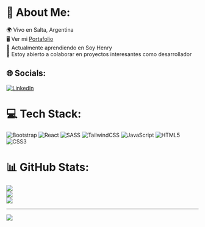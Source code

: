 # 💫 About Me:
🌍  Vivo en Salta, Argentina <br>
🖥️  Ver mi <a target="_blank" rel="noreferrer" href='https://portafolio-chi-five.vercel.app/'>Portafolio</a> <br>
🧠  Actualmente aprendiendo en Soy Henry <br>
🤝  Estoy abierto a colaborar en proyectos interesantes como desarrollador


## 🌐 Socials:
[![LinkedIn](https://img.shields.io/badge/LinkedIn-%230077B5.svg?logo=linkedin&logoColor=white)]([https://www.linkedin.com/in/juan-sayagua0706/]) 

# 💻 Tech Stack:
![Bootstrap](https://img.shields.io/badge/bootstrap-%23563D7C.svg?style=for-the-badge&logo=bootstrap&logoColor=white) ![React](https://img.shields.io/badge/react-%2320232a.svg?style=for-the-badge&logo=react&logoColor=%2361DAFB) ![SASS](https://img.shields.io/badge/SASS-hotpink.svg?style=for-the-badge&logo=SASS&logoColor=white) ![TailwindCSS](https://img.shields.io/badge/tailwindcss-%2338B2AC.svg?style=for-the-badge&logo=tailwind-css&logoColor=white) ![JavaScript](https://img.shields.io/badge/javascript-%23323330.svg?style=for-the-badge&logo=javascript&logoColor=%23F7DF1E) ![HTML5](https://img.shields.io/badge/html5-%23E34F26.svg?style=for-the-badge&logo=html5&logoColor=white) ![CSS3](https://img.shields.io/badge/css3-%231572B6.svg?style=for-the-badge&logo=css3&logoColor=white)
# 📊 GitHub Stats:
![](https://github-readme-stats.vercel.app/api?username=mJuan0706&theme=radical&hide_border=false&include_all_commits=true&count_private=true)<br/>
![](https://github-readme-streak-stats.herokuapp.com/?user=mJuan0706&theme=radical&hide_border=false)<br/>
![](https://github-readme-stats.vercel.app/api/top-langs/?username=mJuan0706&theme=radical&hide_border=false&include_all_commits=true&count_private=true&layout=compact)

---
[![](https://visitcount.itsvg.in/api?id=mJuan0706&icon=0&color=0)](https://visitcount.itsvg.in)

<!-- Proudly created with GPRM ( https://gprm.itsvg.in ) -->
